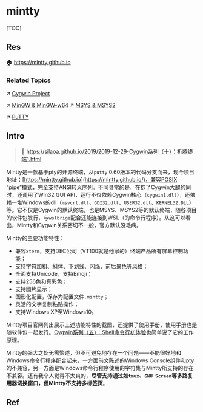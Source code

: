 # mintty

[TOC]



## Res
🏠 https://mintty.github.io


### Related Topics
↗ [Cygwin Project](../../../../../Software%20Engineering/🦄%20Computer%20Virtualization/Library%20Level%20Virtualization/Cygwin%20Project/Cygwin%20Project.md)

↗ [MinGW & MinGW-w64](../../../../👩‍💻%20Computer%20Languages%20&%20Programming%20Methodology/🛠️%20Programming%20Tool%20Chain/🚠%20Application%20Runtimes%20&%20SDKs/C-like%20Runtimes/C-like%20Compilers%20Suites/MinGW%20&%20MinGW-w64.md)
↗ [MSYS & MSYS2](../../🦞%20Shell%20&%20Script%20Programming/MSYS%20&%20MSYS2.md)

↗ [PuTTY](../../../../../CyberSecurity/Network%20Security/Network%20Security%20Mechanisms/🏇%20Network%20Security%20Protocol%20Stacks/📱%20Application%20Layer%20Security%20Protocols/SSH%20(Secure%20SHell)/SSH%20Clients%20&%20Remote%20Shell/PuTTY.md)



## Intro
> 🔗 https://silaoa.github.io/2019/2019-12-29-Cygwin系列（十）：折腾终端1.html

Mintty是一款基于pty的开源终端，从`putty` 0.60版本的代码分支而来，现今项目地址：[https://mintty.github.io](https://mintty.github.io/)，兼容POSIX “pipe”模式，完全支持ANSI转义序列。不同寻常的是，在抱了Cygwin大腿的同时，还调用了Win32 GUI API，运行不仅依赖Cygwin核心（`cygwin1.dll`），还依赖一堆Windows的dll（`msvcrt.dll`、`GDI32.dll`、`USER32.dll`、`KERNEL32.DLL`）等。它不仅是Cygwin的默认终端，也是MSYS、MSYS2等的默认终端，随各项目的软件包发行，与`wslbrige`配合还能连接到WSL（的命令行程序）。从这可以看出，Mintty和Cygwin关系密切不一般，官方默认没毛病。

Mintty的主要功能特性：

- 兼容`xterm`，支持DEC公司（VT100就是他家的）终端产品所有屏幕控制功能；
- 支持字符加粗、斜体、下划线、闪烁、前后景色等风格；
- 全面支持Unicode，支持Emoji；
- 支持256色和真彩色；
- 支持图片显示；
- 图形化配置，保存为配置文件`.mintty`；
- 灵活的文字复制粘贴操作；
- 支持Windows XP至Windows10。

Mintty项目官网列出展示上述功能特性的截图，还提供了使用手册，使用手册也是随软件包一起发行。[Cygwin系列（五）：Shell命令行初体验](https://silaoa.github.io/2019/2019-03-13-Cygwin%E7%B3%BB%E5%88%97%EF%BC%88%E4%BA%94%EF%BC%89%EF%BC%9AShell%E5%91%BD%E4%BB%A4%E8%A1%8C%E5%88%9D%E4%BD%93%E9%AA%8C.html)也简单说了它的工作原理。

Mintty的强大之处无需赘述，但不可避免地存在一个问题——不能很好地和Windows命令行程序配合起来，一方面前文陈述的Windows Console组件和pty的不兼容，另一方面是Windows命令行程序使用的字符集与Mintty所支持的存在不兼容。还有我个人觉得不太爽的，**尽管支持通过如`tmux`、`GNU Screen`等多路复用器切换窗口，但Mintty不支持多标签页**。



## Ref

